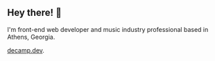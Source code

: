 ## Hey there! 👋

I'm front-end web developer and music industry professional based in Athens, Georgia.

[decamp.dev](https://decamp.dev).
